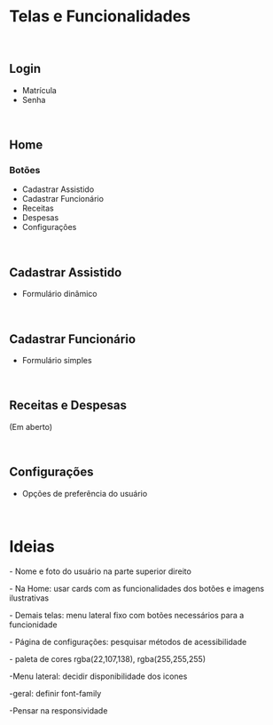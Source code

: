 <h1>Telas e Funcionalidades</h1><br>

<h2>Login</h2>
<ul>
    <li>Matrícula</li>
    <li>Senha</li>
</ul><br>

<h2>Home</h2>
<h3>Botões</h3>
<ul>
    <li>Cadastrar Assistido</li>
    <li>Cadastrar Funcionário</li>
    <li>Receitas</li>
    <li>Despesas</li>
    <li>Configurações</li>
</ul><br>

<h2>Cadastrar Assistido</h2>
<ul>
    <li>Formulário dinâmico</li>
</ul><br>

<h2>Cadastrar Funcionário</h2>
<ul>
    <li>Formulário simples</li>
</ul><br>

<h2>Receitas e Despesas</h2>
<p>(Em aberto)</p>
<br>

<h2>Configurações</h2>
<ul>
    <li>Opções de preferência do usuário</li>
</ul><br>

<h1>Ideias</h1>
<p>- Nome e foto do usuário na parte superior direito</p>
<p>- Na Home: usar cards com as funcionalidades dos botões e imagens ilustrativas</p>
<p>- Demais telas: menu lateral fixo com botões necessários para a funcionidade</p>
<p>- Página de configurações: pesquisar métodos de acessibilidade
<p>- paleta de cores  rgba(22,107,138), rgba(255,255,255)
<p>-Menu lateral: decidir disponibilidade dos icones
<p>-geral: definir font-family 
<p>-Pensar na responsividade